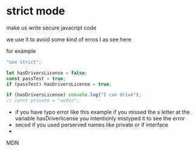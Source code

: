 # strict mode 

make us write secure javacript code

we use it to avoid some kind of erros I as see here

for example

```js
"use strict";

let hasDriversLicense = false;
const passTest = true;
if (passTest) hasDriversLicense = true;

if (hasDriversLicense) console.log("I can drive");
// const private = "audio";

```



- if you have typo error like this example if you missed the s letter at the variable hasDriverlicense you intentionly mistyped it to see the error
- secod if you used perserved names like private or if  interface 
- 



MDN

